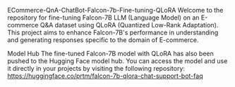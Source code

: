 ECommerce-QnA-ChatBot-Falcon-7b-Fine-tuning-QLoRA
Welcome to the repository for fine-tuning Falcon-7B LLM (Language Model) on an E-commerce Q&A dataset using QLoRA (Quantized Low-Rank Adaptation). This project aims to enhance Falcon-7B's performance in understanding and generating responses specific to the domain of E-commerce.

Model Hub
The fine-tuned Falcon-7B model with QLoRA has also been pushed to the Hugging Face model hub. You can access the model and use it directly in your projects by visiting the following repository: https://huggingface.co/prtm/falcon-7b-qlora-chat-support-bot-faq
